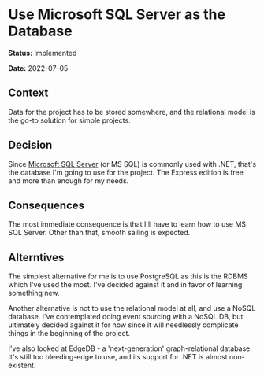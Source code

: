 # Use Microsoft SQL Server as the Database

**Status:** Implemented

**Date:** 2022-07-05

## Context

Data for the project has to be stored somewhere, and the relational model is the go-to solution for simple projects.

## Decision

Since [Microsoft SQL Server](https://www.microsoft.com/en-us/sql-server) (or MS SQL) is commonly used with .NET, that's
the database I'm going to use for the project. The Express edition is free and more than enough for my needs.

## Consequences

The most immediate consequence is that I'll have to learn how to use MS SQL Server. Other than that, smooth sailing is
expected.

## Alterntives

The simplest alternative for me is to use PostgreSQL as this is the RDBMS which I've used the most. I've decided against
it and in favor of learning something new.

Another alternative is not to use the relational model at all, and use a NoSQL database. I've contemplated doing event
sourcing with a NoSQL DB, but ultimately decided against it for now since it will needlessly complicate things in the
beginning of the project.

I've also looked at EdgeDB - a 'next-generation' graph-relational database. It's still too bleeding-edge to use, and its
support for .NET is almost non-existent.

